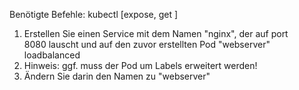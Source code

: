 Benötigte Befehle: kubectl [expose, get ]

1. Erstellen Sie einen Service mit dem Namen "nginx", der auf port 8080 lauscht und auf den zuvor erstellten Pod "webserver" loadbalanced
2. Hinweis: ggf. muss der Pod um Labels erweitert werden!
3. Ändern Sie darin den Namen zu "webserver"

